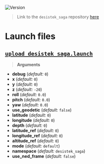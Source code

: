 ![Version](https://img.shields.io/badge/version-0.3.1-brightgreen.svg)

> Link to the `desistek_saga` repository [here](https://github.com/uuvsimulator/desistek_saga)

# Launch files

## [`upload_desistek_saga.launch`](https://github.com/uuvsimulator/desistek_saga/tree/master/desistek_saga_description/launch/upload_desistek_saga.launch)

> **Arguments**

* **debug** (*default:* `0`)
* **x** (*default:* `0`)
* **y** (*default:* `0`)
* **z** (*default:* `-20`)
* **roll** (*default:* `0.0`)
* **pitch** (*default:* `0.0`)
* **yaw** (*default:* `0.0`)
* **use_geodetic** (*default:* `false`)
* **latitude** (*default:* `0`)
* **longitude** (*default:* `0`)
* **depth** (*default:* `0`)
* **latitude_ref** (*default:* `0`)
* **longitude_ref** (*default:* `0`)
* **altitude_ref** (*default:* `0`)
* **mode** (*default:* `default`)
* **namespace** (*default:* `desistek_saga`)
* **use_ned_frame** (*default:* `false`)

